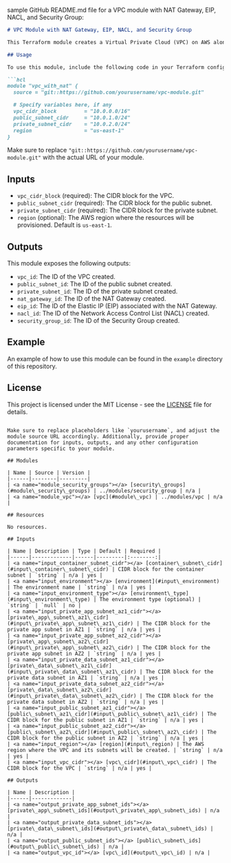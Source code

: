 sample GitHub README.md file for a VPC module with NAT Gateway, EIP, NACL, and Security Group:

```markdown
# VPC Module with NAT Gateway, EIP, NACL, and Security Group

This Terraform module creates a Virtual Private Cloud (VPC) on AWS along with a NAT Gateway, Elastic IP (EIP), Network Access Control List (NACL), and Security Group.

## Usage

To use this module, include the following code in your Terraform configuration:

```hcl
module "vpc_with_nat" {
  source = "git::https://github.com/yourusername/vpc-module.git"

  # Specify variables here, if any
  vpc_cidr_block         = "10.0.0.0/16"
  public_subnet_cidr     = "10.0.1.0/24"
  private_subnet_cidr    = "10.0.2.0/24"
  region                 = "us-east-1"
}
```

Make sure to replace `"git::https://github.com/yourusername/vpc-module.git"` with the actual URL of your module.

## Inputs

- `vpc_cidr_block` (required): The CIDR block for the VPC.
- `public_subnet_cidr` (required): The CIDR block for the public subnet.
- `private_subnet_cidr` (required): The CIDR block for the private subnet.
- `region` (optional): The AWS region where the resources will be provisioned. Default is `us-east-1`.

## Outputs

This module exposes the following outputs:

- `vpc_id`: The ID of the VPC created.
- `public_subnet_id`: The ID of the public subnet created.
- `private_subnet_id`: The ID of the private subnet created.
- `nat_gateway_id`: The ID of the NAT Gateway created.
- `eip_id`: The ID of the Elastic IP (EIP) associated with the NAT Gateway.
- `nacl_id`: The ID of the Network Access Control List (NACL) created.
- `security_group_id`: The ID of the Security Group created.

## Example

An example of how to use this module can be found in the `example` directory of this repository.

## License

This project is licensed under the MIT License - see the [LICENSE](LICENSE) file for details.
```

Make sure to replace placeholders like `yourusername`, and adjust the module source URL accordingly. Additionally, provide proper documentation for inputs, outputs, and any other configuration parameters specific to your module.

## Modules

| Name | Source | Version |
|------|--------|---------|
| <a name="module_security_groups"></a> [security\_groups](#module\_security\_groups) | ../modules/security_group | n/a |
| <a name="module_vpc"></a> [vpc](#module\_vpc) | ../modules/vpc | n/a |

## Resources

No resources.

## Inputs

| Name | Description | Type | Default | Required |
|------|-------------|------|---------|:--------:|
| <a name="input_container_subnet_cidr"></a> [container\_subnet\_cidr](#input\_container\_subnet\_cidr) | CIDR block for the container subnet | `string` | n/a | yes |
| <a name="input_environment"></a> [environment](#input\_environment) | The environment name | `string` | n/a | yes |
| <a name="input_environment_type"></a> [environment\_type](#input\_environment\_type) | The environment type (optional) | `string` | `null` | no |
| <a name="input_private_app_subnet_az1_cidr"></a> [private\_app\_subnet\_az1\_cidr](#input\_private\_app\_subnet\_az1\_cidr) | The CIDR block for the private app subnet in AZ1 | `string` | n/a | yes |
| <a name="input_private_app_subnet_az2_cidr"></a> [private\_app\_subnet\_az2\_cidr](#input\_private\_app\_subnet\_az2\_cidr) | The CIDR block for the private app subnet in AZ2 | `string` | n/a | yes |
| <a name="input_private_data_subnet_az1_cidr"></a> [private\_data\_subnet\_az1\_cidr](#input\_private\_data\_subnet\_az1\_cidr) | The CIDR block for the private data subnet in AZ1 | `string` | n/a | yes |
| <a name="input_private_data_subnet_az2_cidr"></a> [private\_data\_subnet\_az2\_cidr](#input\_private\_data\_subnet\_az2\_cidr) | The CIDR block for the private data subnet in AZ2 | `string` | n/a | yes |
| <a name="input_public_subnet_az1_cidr"></a> [public\_subnet\_az1\_cidr](#input\_public\_subnet\_az1\_cidr) | The CIDR block for the public subnet in AZ1 | `string` | n/a | yes |
| <a name="input_public_subnet_az2_cidr"></a> [public\_subnet\_az2\_cidr](#input\_public\_subnet\_az2\_cidr) | The CIDR block for the public subnet in AZ2 | `string` | n/a | yes |
| <a name="input_region"></a> [region](#input\_region) | The AWS region where the VPC and its subnets will be created. | `string` | n/a | yes |
| <a name="input_vpc_cidr"></a> [vpc\_cidr](#input\_vpc\_cidr) | The CIDR block for the VPC | `string` | n/a | yes |

## Outputs

| Name | Description |
|------|-------------|
| <a name="output_private_app_subnet_ids"></a> [private\_app\_subnet\_ids](#output\_private\_app\_subnet\_ids) | n/a |
| <a name="output_private_data_subnet_ids"></a> [private\_data\_subnet\_ids](#output\_private\_data\_subnet\_ids) | n/a |
| <a name="output_public_subnet_ids"></a> [public\_subnet\_ids](#output\_public\_subnet\_ids) | n/a |
| <a name="output_vpc_id"></a> [vpc\_id](#output\_vpc\_id) | n/a |

